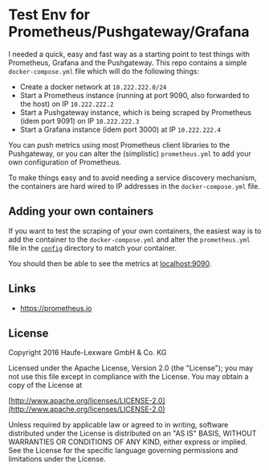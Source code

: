 # Test Env for Prometheus/Pushgateway/Grafana

I needed a quick, easy and fast way as a starting point to test things with Prometheus, Grafana and the Pushgateway. This repo contains a simple `docker-compose.yml` file which will do the following things:

* Create a docker network at `10.222.222.0/24`
* Start a Prometheus instance (running at port 9090, also forwarded to the host) on IP `10.222.222.2`
* Start a Pushgateway instance, which is being scraped by Prometheus (idem port 9091) on IP `10.222.222.3`
* Start a Grafana instance (idem port 3000) at IP `10.222.222.4`

You can push metrics using most Prometheus client libraries to the Pushgateway, or you can alter the (simplistic) `prometheus.yml` to add your own configuration of Prometheus.

To make things easy and to avoid needing a service discovery mechanism, the containers are hard wired to IP addresses in the `docker-compose.yml` file.

## Adding your own containers

If you want to test the scraping of your own containers, the easiest way is to add the container to the `docker-compose.yml` and alter the `prometheus.yml` file in the [`config`](config) directory to match your container.

You should then be able to see the metrics at [localhost:9090](http://localhost:9090).

## Links

* https://prometheus.io

## License

Copyright 2016 Haufe-Lexware GmbH & Co. KG

Licensed under the Apache License, Version 2.0 (the "License");
you may not use this file except in compliance with the License.
You may obtain a copy of the License at

[http://www.apache.org/licenses/LICENSE-2.0](http://www.apache.org/licenses/LICENSE-2.0)

Unless required by applicable law or agreed to in writing, software
distributed under the License is distributed on an "AS IS" BASIS,
WITHOUT WARRANTIES OR CONDITIONS OF ANY KIND, either express or implied.
See the License for the specific language governing permissions and
limitations under the License.
